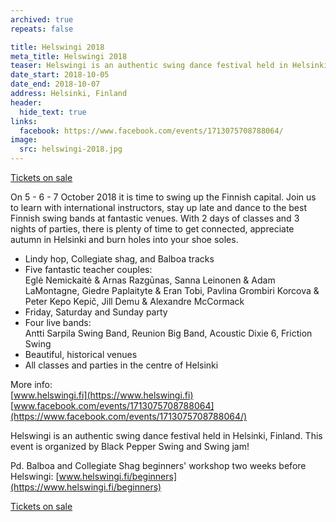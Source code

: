 ```yaml
---
archived: true
repeats: false

title: Helswingi 2018
meta_title: Helswingi 2018
teaser: Helswingi is an authentic swing dance festival held in Helsinki, Finland.
date_start: 2018-10-05
date_end: 2018-10-07
address: Helsinki, Finland
header:
  hide_text: true
links:
  facebook: https://www.facebook.com/events/1713075708788064/
image:
  src: helswingi-2018.jpg
---
```

<a href="https://www.helswingi.fi/passes-prices" target="_blank" class="button">Tickets on sale</a>

On 5 - 6 - 7 October 2018 it is time to swing up the Finnish capital. Join us to learn with international instructors, stay up late and dance to the best Finnish swing bands at fantastic venues. With 2 days of classes and 3 nights of parties, there is plenty of time to get connected, appreciate autumn in Helsinki and burn holes into your shoe soles.

- Lindy hop, Collegiate shag, and Balboa tracks
- Five fantastic teacher couples:  
Eglė Nemickaitė & Arnas Razgūnas, Sanna Leinonen & Adam LaMontagne, Giedre Paplaityte & Eran Tobi, Pavlina Grombiri Korcova & Peter Kepo Kepič, Jill Demu & Alexandre McCormack
- Friday, Saturday and Sunday party
- Four live bands:  
Antti Sarpila Swing Band, Reunion Big Band, Acoustic Dixie 6, Friction Swing
- Beautiful, historical venues
- All classes and parties in the centre of Helsinki


More info:  
[www.helswingi.fi](https://www.helswingi.fi)  
[www.facebook.com/events/1713075708788064](https://www.facebook.com/events/1713075708788064/)

Helswingi is an authentic swing dance festival held in Helsinki, Finland. This event is organized by Black Pepper Swing and Swing jam!

Pd. Balboa and Collegiate Shag beginners' workshop two weeks before Helswingi: [www.helswingi.fi/beginners](https://www.helswingi.fi/beginners)

<a href="https://www.helswingi.fi/passes-prices" target="_blank" class="button">Tickets on sale</a>

